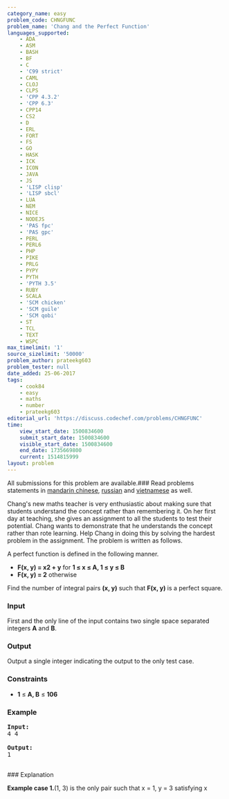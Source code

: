 ```yaml
---
category_name: easy
problem_code: CHNGFUNC
problem_name: 'Chang and the Perfect Function'
languages_supported:
    - ADA
    - ASM
    - BASH
    - BF
    - C
    - 'C99 strict'
    - CAML
    - CLOJ
    - CLPS
    - 'CPP 4.3.2'
    - 'CPP 6.3'
    - CPP14
    - CS2
    - D
    - ERL
    - FORT
    - FS
    - GO
    - HASK
    - ICK
    - ICON
    - JAVA
    - JS
    - 'LISP clisp'
    - 'LISP sbcl'
    - LUA
    - NEM
    - NICE
    - NODEJS
    - 'PAS fpc'
    - 'PAS gpc'
    - PERL
    - PERL6
    - PHP
    - PIKE
    - PRLG
    - PYPY
    - PYTH
    - 'PYTH 3.5'
    - RUBY
    - SCALA
    - 'SCM chicken'
    - 'SCM guile'
    - 'SCM qobi'
    - ST
    - TCL
    - TEXT
    - WSPC
max_timelimit: '1'
source_sizelimit: '50000'
problem_author: prateekg603
problem_tester: null
date_added: 25-06-2017
tags:
    - cook84
    - easy
    - maths
    - number
    - prateekg603
editorial_url: 'https://discuss.codechef.com/problems/CHNGFUNC'
time:
    view_start_date: 1500834600
    submit_start_date: 1500834600
    visible_start_date: 1500834600
    end_date: 1735669800
    current: 1514815999
layout: problem
---
```

All submissions for this problem are available.### Read problems statements in [mandarin chinese](http://www.codechef.com/download/translated/COOK84/mandarin/CHNGFUNC.pdf), [russian](http://www.codechef.com/download/translated/COOK84/russian/CHNGFUNC.pdf) and [vietnamese](http://www.codechef.com/download/translated/COOK84/vietnamese/CHNGFUNC.pdf) as well.

Chang's new maths teacher is very enthusiastic about making sure that students understand the concept rather than remembering it. On her first day at teaching, she gives an assignment to all the students to test their potential. Chang wants to demonstrate that he understands the concept rather than rote learning. Help Chang in doing this by solving the hardest problem in the assignment. The problem is written as follows.

A perfect function is defined in the following manner.

- **F(x, y) = x2 + y** for **1 ≤ x ≤ A, 1 ≤ y ≤ B**
- **F(x, y) = 2** otherwise

Find the number of integral pairs **(x, y)** such that **F(x, y)** is a perfect square.

### Input

First and the only line of the input contains two single space separated integers **A** and **B**.

### Output

Output a single integer indicating the output to the only test case.

### Constraints

- **1** ≤ **A, B** ≤ **106**

### Example

<pre><b>Input:</b>
4 4

<b>Output:</b>
1

</pre>### Explanation
**Example case 1.**(1, 3) is the only pair such that x = 1, y = 3 satisfying x
